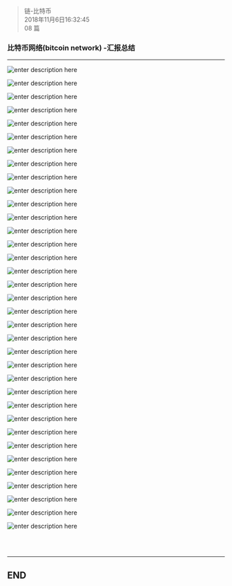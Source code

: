> 链-比特币  
> 2018年11月6日16:32:45    
> 08 篇  

### 比特币网络(bitcoin network) -汇报总结


----------


![enter description here](https://www.github.com/jixiyu/images3/raw/master/小书匠/1541493281339.png)

![enter description here](https://www.github.com/jixiyu/images3/raw/master/小书匠/1541493337618.png)

![enter description here](https://www.github.com/jixiyu/images3/raw/master/小书匠/1541493351176.png)

![enter description here](https://www.github.com/jixiyu/images3/raw/master/小书匠/1541493387911.png)

![enter description here](https://www.github.com/jixiyu/images3/raw/master/小书匠/1541493402758.png)

![enter description here](https://www.github.com/jixiyu/images3/raw/master/小书匠/1541493416818.png)

![enter description here](https://www.github.com/jixiyu/images3/raw/master/小书匠/1541493428978.png)

![enter description here](https://www.github.com/jixiyu/images3/raw/master/小书匠/1541493444431.png)

![enter description here](https://www.github.com/jixiyu/images3/raw/master/小书匠/1541493461677.png)

![enter description here](https://www.github.com/jixiyu/images3/raw/master/小书匠/1541493491848.png)

![enter description here](https://www.github.com/jixiyu/images3/raw/master/小书匠/1541493503325.png)

![enter description here](https://www.github.com/jixiyu/images3/raw/master/小书匠/1541493566408.png)  

![enter description here](https://www.github.com/jixiyu/images3/raw/master/小书匠/1541493580214.png)

![enter description here](https://www.github.com/jixiyu/images3/raw/master/小书匠/1541493609582.png)

![enter description here](https://www.github.com/jixiyu/images3/raw/master/小书匠/1541493621843.png)

![enter description here](https://www.github.com/jixiyu/images3/raw/master/小书匠/1541493631831.png)

![enter description here](https://www.github.com/jixiyu/images3/raw/master/小书匠/1541493644775.png)

![enter description here](https://www.github.com/jixiyu/images3/raw/master/小书匠/1541493663606.png)

![enter description here](https://www.github.com/jixiyu/images3/raw/master/小书匠/1541493676355.png)

![enter description here](https://www.github.com/jixiyu/images3/raw/master/小书匠/1541493690507.png)

![enter description here](https://www.github.com/jixiyu/images3/raw/master/小书匠/1541493709715.png)

![enter description here](https://www.github.com/jixiyu/images3/raw/master/小书匠/1541493722907.png)

![enter description here](https://www.github.com/jixiyu/images3/raw/master/小书匠/1541493755794.png)

![enter description here](https://www.github.com/jixiyu/images3/raw/master/小书匠/1541493767156.png)

![enter description here](https://www.github.com/jixiyu/images3/raw/master/小书匠/1541493797502.png)

![enter description here](https://www.github.com/jixiyu/images3/raw/master/小书匠/1541493808547.png)

![enter description here](https://www.github.com/jixiyu/images3/raw/master/小书匠/1541493818169.png)

![enter description here](https://www.github.com/jixiyu/images3/raw/master/小书匠/1541493828205.png)

![enter description here](https://www.github.com/jixiyu/images3/raw/master/小书匠/1541493837987.png)

![enter description here](https://www.github.com/jixiyu/images3/raw/master/小书匠/1541493849281.png)

![enter description here](https://www.github.com/jixiyu/images3/raw/master/小书匠/1541493858680.png)

![enter description here](https://www.github.com/jixiyu/images3/raw/master/小书匠/1541493866827.png)

![enter description here](https://www.github.com/jixiyu/images3/raw/master/小书匠/1541493876285.png)

![enter description here](https://www.github.com/jixiyu/images3/raw/master/小书匠/1541493885423.png)

![enter description here](https://www.github.com/jixiyu/images3/raw/master/小书匠/1541493894688.png)

<br></br>


----------


## END